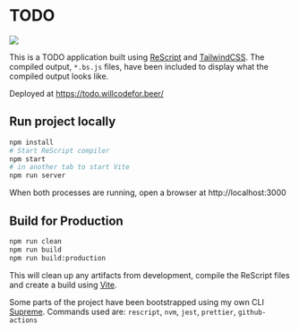 # TODO

[![](https://github.com/believer/todo/workflows/Release/badge.svg)](https://github.com/believer/todo/actions?workflow=Release)

This is a TODO application built using [ReScript](https://rescript-lang.org/)
and [TailwindCSS](https://tailwindcss.com/). The compiled output, `*.bs.js` files, have been included to display what the compiled output looks like.

Deployed at https://todo.willcodefor.beer/

## Run project locally

```sh
npm install
# Start ReScript compiler
npm start
# in another tab to start Vite
npm run server
```

When both processes are running, open a browser at http://localhost:3000

## Build for Production

```sh
npm run clean
npm run build
npm run build:production
```

This will clean up any artifacts from development, compile the ReScript files
and create a build using [Vite](https://vitejs.dev/).

Some parts of the project have been bootstrapped using my own CLI [Supreme](https://github.com/opendevtools/supreme). Commands used are: `rescript`, `nvm`, `jest`, `prettier`, `github-actions`
